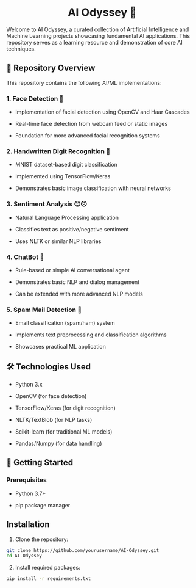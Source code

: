 <h1 align="center">AI Odyssey 🚀</h1>
Welcome to AI Odyssey, a curated collection of Artificial Intelligence and Machine Learning projects showcasing fundamental AI applications. This repository serves as a learning resource and demonstration of core AI techniques.

## 📌 Repository Overview
This repository contains the following AI/ML implementations:

### 1. Face Detection 👤
 - Implementation of facial detection using OpenCV and Haar Cascades

 - Real-time face detection from webcam feed or static images

 - Foundation for more advanced facial recognition systems


### 2. Handwritten Digit Recognition 🔢
 - MNIST dataset-based digit classification

 - Implemented using TensorFlow/Keras

 - Demonstrates basic image classification with neural networks

### 3. Sentiment Analysis 😊😠
 - Natural Language Processing application

 - Classifies text as positive/negative sentiment

 - Uses NLTK or similar NLP libraries

### 4. ChatBot 💬
 - Rule-based or simple AI conversational agent

 - Demonstrates basic NLP and dialog management

 - Can be extended with more advanced NLP models

### 5. Spam Mail Detection 📧
 - Email classification (spam/ham) system

 - Implements text preprocessing and classification algorithms

 - Showcases practical ML application

## 🛠️ Technologies Used
 - Python 3.x

 - OpenCV (for face detection)

 - TensorFlow/Keras (for digit recognition)

 - NLTK/TextBlob (for NLP tasks)

 - Scikit-learn (for traditional ML models)

 - Pandas/Numpy (for data handling)

## 🚀 Getting Started
### Prerequisites

 - Python 3.7+

 - pip package manager


## Installation
1. Clone the repository:

```bash
git clone https://github.com/yourusername/AI-Odyssey.git
cd AI-Odyssey
```
2. Install required packages:

```bash
pip install -r requirements.txt
```

